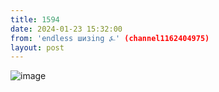 ```yaml
---
title: 1594
date: 2024-01-23 15:32:00
from: 'endless шизing ⍼' (channel1162404975)
layout: post
---
```


![image](photos/photo_227@23-01-2024_15-32-00.jpg)


